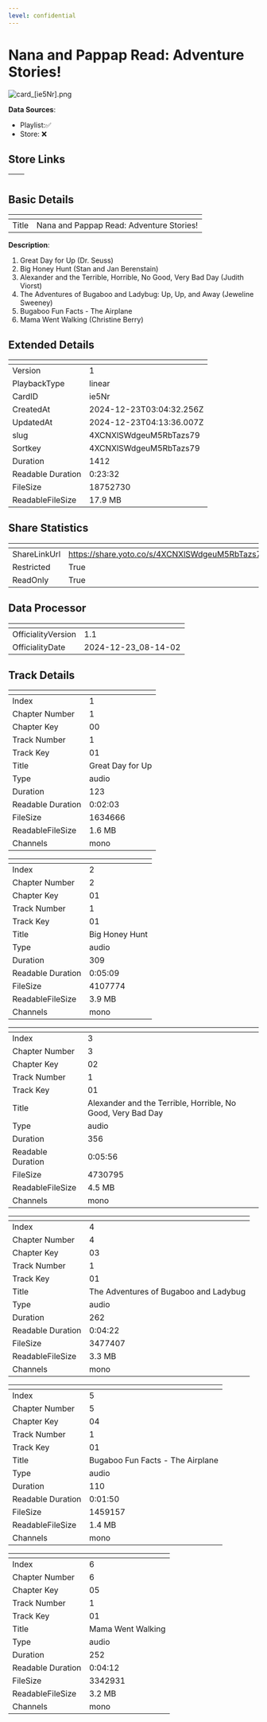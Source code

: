 ```yaml
---
level: confidential
---
```

# Nana and Pappap Read: Adventure Stories!

![card_[ie5Nr].png](../../img/cards/card_[ie5Nr].png)

**Data Sources**: 

- Playlist:✅
- Store: ❌


## Store Links

| <!-- --> | <!-- --> |
| - | - |


## Basic Details

| <!-- --> | <!-- --> |
| - | - |
| Title | Nana and Pappap Read: Adventure Stories! |

**Description**:

1. Great Day for Up (Dr. Seuss)
2. Big Honey Hunt (Stan and Jan Berenstain)
3. Alexander and the Terrible, Horrible, No Good, Very Bad Day (Judith Viorst)
4. The Adventures of Bugaboo and Ladybug: Up, Up, and Away (Jeweline Sweeney)
5. Bugaboo Fun Facts - The Airplane
6. Mama Went Walking (Christine Berry)


## Extended Details

| <!-- --> | <!-- --> |
| - | - |
| Version | 1 |
| PlaybackType | linear |
| CardID | ie5Nr |
| CreatedAt | 2024-12-23T03:04:32.256Z |
| UpdatedAt | 2024-12-23T04:13:36.007Z |
| slug | 4XCNXlSWdgeuM5RbTazs79 |
| Sortkey | 4XCNXlSWdgeuM5RbTazs79 |
| Duration | 1412 |
| Readable Duration | 0:23:32 |
| FileSize | 18752730 |
| ReadableFileSize | 17.9 MB |


## Share Statistics

| <!-- --> | <!-- --> |
| - | - |
| ShareLinkUrl | https://share.yoto.co/s/4XCNXlSWdgeuM5RbTazs79 |
| Restricted | True |
| ReadOnly | True |


## Data Processor

| <!-- --> | <!-- --> |
| - | - |
| OfficialityVersion | 1.1
| OfficialityDate | 2024-12-23_08-14-02


## Track Details

| <!-- --> | <!-- --> |
| - | - |
| Index | 1 |
| Chapter Number | 1 |
| Chapter Key | 00 |
| Track Number | 1 |
| Track Key | 01 |
| Title | Great Day for Up |
| Type | audio |
| Duration | 123 |
| Readable Duration | 0:02:03 |
| FileSize | 1634666 |
| ReadableFileSize | 1.6 MB |
| Channels | mono |

| <!-- --> | <!-- --> |
| - | - |
| Index | 2 |
| Chapter Number | 2 |
| Chapter Key | 01 |
| Track Number | 1 |
| Track Key | 01 |
| Title | Big Honey Hunt |
| Type | audio |
| Duration | 309 |
| Readable Duration | 0:05:09 |
| FileSize | 4107774 |
| ReadableFileSize | 3.9 MB |
| Channels | mono |

| <!-- --> | <!-- --> |
| - | - |
| Index | 3 |
| Chapter Number | 3 |
| Chapter Key | 02 |
| Track Number | 1 |
| Track Key | 01 |
| Title | Alexander and the Terrible, Horrible, No Good, Very Bad Day |
| Type | audio |
| Duration | 356 |
| Readable Duration | 0:05:56 |
| FileSize | 4730795 |
| ReadableFileSize | 4.5 MB |
| Channels | mono |

| <!-- --> | <!-- --> |
| - | - |
| Index | 4 |
| Chapter Number | 4 |
| Chapter Key | 03 |
| Track Number | 1 |
| Track Key | 01 |
| Title | The Adventures of Bugaboo and Ladybug |
| Type | audio |
| Duration | 262 |
| Readable Duration | 0:04:22 |
| FileSize | 3477407 |
| ReadableFileSize | 3.3 MB |
| Channels | mono |

| <!-- --> | <!-- --> |
| - | - |
| Index | 5 |
| Chapter Number | 5 |
| Chapter Key | 04 |
| Track Number | 1 |
| Track Key | 01 |
| Title | Bugaboo Fun Facts - The Airplane |
| Type | audio |
| Duration | 110 |
| Readable Duration | 0:01:50 |
| FileSize | 1459157 |
| ReadableFileSize | 1.4 MB |
| Channels | mono |

| <!-- --> | <!-- --> |
| - | - |
| Index | 6 |
| Chapter Number | 6 |
| Chapter Key | 05 |
| Track Number | 1 |
| Track Key | 01 |
| Title | Mama Went Walking |
| Type | audio |
| Duration | 252 |
| Readable Duration | 0:04:12 |
| FileSize | 3342931 |
| ReadableFileSize | 3.2 MB |
| Channels | mono |

